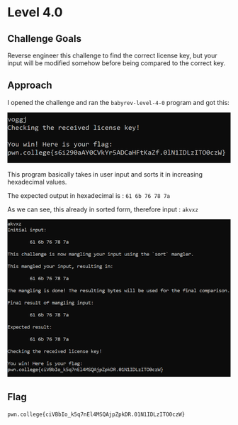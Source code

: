 # Level 4.0

## Challenge Goals

Reverse engineer this challenge to find the correct license key, but your input will be modified somehow before being compared to the correct key.

## Approach

I opened the challenge and ran the `babyrev-level-4-0` program and got this:

![alt text](./ReverseEngineering/Images/Level3.1(2).png)

This program basically takes in user input and sorts it in increasing hexadecimal values.

The expected output in hexadecimal is : `61 6b 76 78 7a`

As we can see, this already in sorted form, therefore input : `akvxz`

![alt text](./ReverseEngineering/Images/Level4.0(2).png)

## Flag

`pwn.college{ciVBbIo_k5q7nEl4MSQAjpZpkDR.01N1IDLzITO0czW}`

